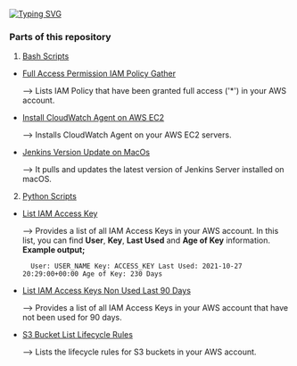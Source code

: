 [![Typing SVG](https://readme-typing-svg.herokuapp.com?color=%23F79F6E&lines=Python+%26+Bash+Scripts)](https://git.io/typing-svg)

### Parts of this repository ###

1. [Bash Scripts](https://github.com/elif-apaydin/scripts/tree/main/bash-scripts)

* [Full Access Permission IAM Policy Gather](https://github.com/elif-apaydin/scripts/blob/main/bash-scripts/full-access-iam-policy-gather.sh) 

    --> Lists IAM Policy that have been granted full access ('*') in your AWS account.

* [Install CloudWatch Agent on AWS EC2](https://github.com/elif-apaydin/scripts/blob/main/bash-scripts/install-cloudwatch-agent.sh)

    --> Installs CloudWatch Agent on your AWS EC2 servers.

* [Jenkins Version Update on MacOs](https://github.com/elif-apaydin/scripts/blob/main/bash-scripts/jenkins-update-macos.sh)

    --> It pulls and updates the latest version of Jenkins Server installed on macOS.

2. [Python Scripts](https://github.com/elif-apaydin/scripts/tree/main/python-scripts)
  
* [List IAM Access Key](https://github.com/elif-apaydin/scripts/blob/main/python-scripts/list-iam-access-key.py)

    --> Provides a list of all IAM Access Keys in your AWS account. In this list, you can find **User**, **Key**, **Last Used** and **Age of Key** information. **Example output;**
		
        User: USER_NAME Key: ACCESS_KEY Last Used: 2021-10-27 20:29:00+00:00 Age of Key: 230 Days

* [List IAM Access Keys Non Used Last 90 Days](https://github.com/elif-apaydin/scripts/blob/main/python-scripts/list-iam-access-keys-non-used-last90day.py)

    --> Provides a list of all IAM Access Keys in your AWS account that have not been used for 90 days.

* [S3 Bucket List Lifecycle Rules](https://github.com/elif-apaydin/scripts/blob/main/python-scripts/s3_bucket_list_lifecycle_rules.py)

    --> Lists the lifecycle rules for S3 buckets in your AWS account.